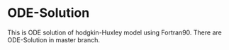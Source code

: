 # ODE-Solution
This is ODE solution of hodgkin-Huxley model using Fortran90.
There are ODE-Solution in master branch.
